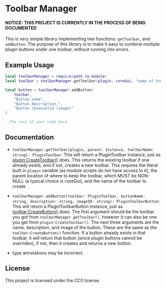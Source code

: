 # Toolbar Manager

#### NOTICE: THIS PROJECT IS CURRENTLY IN THE PROCESS OF BEING DOCUMENTED

This is very simple library implementing two functions: `getToolbar`, and `addButton`. The purpose of this library is to make it easy to combine multiple plugin buttons under one toolbar, without running into errors.

## Example Usage

```lua
local toolbarManager = require(path.to.module)
local toolbar = toolbarManager.getToolbar(plugin, coreGui, "name of toolbar")

local button = toolbarManager.addButton(
	toolbar,
	"Button name", 
	"Button Description.", 
	"Button rbxassetid (image)"
)

--The rest of your code here.

```

## Documentation

- `toolbarManager.getToolbar(plugin, parent: Instance, toolbarName: string): PluginToolbar`: This will return a PluginToolbar instance, just as [plugin:CreateToolbar()](https://create.roblox.com/docs/reference/engine/classes/Plugin#CreateToolbar) does. This returns the existing toolbar if one already exists, and if not, creates a new toolbar. This requires the literal built in `plugin` variable (as module scripts do not have access to it), the parent location of where to keep the toolbar, which MUST be NON-NULL (a typical choice is coreGui), and the name of the toolbar to create.

- `toolbarManager.addButton(toolbar: PluginToolbar, buttonName: string, description: string, imageID: string): PluginToolbarButton`: This will return a PluginToolbarButton instance, just as [toolbar:CreateButton()](https://create.roblox.com/docs/reference/engine/classes/PluginToolbar#CreateButton) does. The first argument should be the toolbar you got from `toolbarManager.getToolbar()`, however it can also be one you get from `plugin:CreateToolbar()`. The next three arguments are the name, description, and image of the button. These are the same as the `toolbar:CreateButton()` function. If a button already exists in that toolbar, it will return that button (since plugin buttons cannot be overriden), if not, then it creates and returns a new button.


* type annotations may be incorrect.

## License

This project is licensed under the CC0 license.
